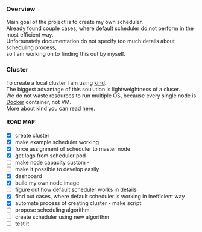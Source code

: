 ### Overview
Main goal of the project is to create my own scheduler. <br>
Already found couple cases, where default scheduler do not perform in the most efficient way. <br>
Unfortunately documentation do not specify too much details about scheduling process, <br>
so I am working on to finding this out by myself.

### Cluster
To create a local cluster I am using [kind](https://github.com/kubernetes-sigs/kind). <br>
The biggest advantage of this soulution is lightweightness of a cluser. <br>
We do not waste resources to run multiple OS, because every single node is [Docker](https://www.docker.com/) container, not VM. <br>
More about kind you can read [here](https://kind.sigs.k8s.io/).

#### ROAD MAP:
- [x] create cluster								<br>
- [x] make example scheduler working 				 <br>
- [x] force assignment of scheduler to master node 		<br>
- [x] get logs from scheduler pod					<br>
- [ ] make node capacity custom 				-<br>
- [ ] make it possible to develop easily				<br>
- [x] dashboard							<br>
- [x] build my own node image <br>
- [ ] figure out how default scheduler works in details <br>
- [x] find out cases, where default scheduler is working in inefficient way  <br>
- [x] automate process of creating cluster - make script <br>
- [ ] propose scheduling algorithm <br>
- [ ] create scheduler using new algorithm <br>
- [ ] test it <br>
